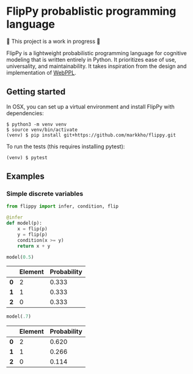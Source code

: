 # FlipPy probablistic programming language

🚧 This project is a work in progress 🚧

FlipPy is a lightweight probabilistic programming language for cognitive modeling
that is written entirely in Python. It prioritizes ease of use, universality,
and maintainability. It takes inspiration from the design and implementation
of [WebPPL](https://dippl.org/).

## Getting started

In OSX, you can set up a virtual environment and install FlipPy with dependencies:
```
$ python3 -m venv venv
$ source venv/bin/activate
(venv) $ pip install git+https://github.com/markkho/flippy.git
```

To run the tests (this requires installing pytest):
```
(venv) $ pytest
```

## Examples

### Simple discrete variables


```python
from flippy import infer, condition, flip

@infer
def model(p):
    x = flip(p)
    y = flip(p)
    condition(x >= y)
    return x + y
```

```python
model(0.5)
```

<table><thead><tr><th></th><th>Element</th><th>Probability</th></tr></thead><tbody><tr><td><b>0</b></td><td>2</td><td>0.333</td></tr><tr><td><b>1</b></td><td>1</td><td>0.333</td></tr><tr><td><b>2</b></td><td>0</td><td>0.333</td></tr></tbody></table>

```python
model(.7)
```

<table><thead><tr><th></th><th>Element</th><th>Probability</th></tr></thead><tbody><tr><td><b>0</b></td><td>2</td><td>0.620</td></tr><tr><td><b>1</b></td><td>1</td><td>0.266</td></tr><tr><td><b>2</b></td><td>0</td><td>0.114</td></tr></tbody></table>
